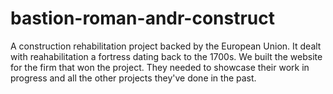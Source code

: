 # bastion-roman-andr-construct
A construction rehabilitation project backed by the European Union. It dealt with reahabilitation a fortress dating back to the 1700s.
We built the website for the firm that won the project. They needed to showcase their work in progress and all the other
projects they've done in the past.
